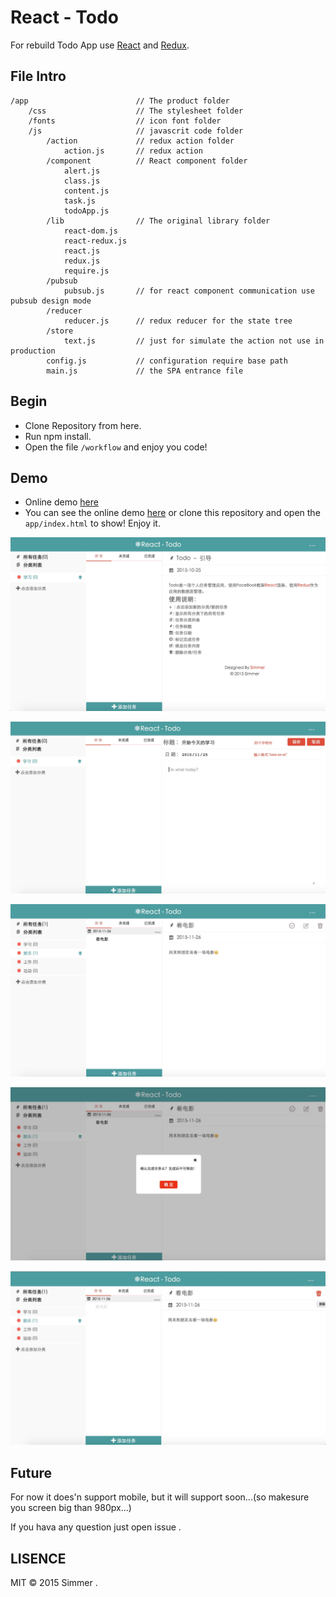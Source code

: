 # React - Todo #
For rebuild Todo App use [React](https://facebook.github.io/react/) and [Redux](https://github.com/rackt/redux).

## File Intro ##

    /app                        // The product folder
        /css                    // The stylesheet folder
        /fonts                  // icon font folder
        /js                     // javascrit code folder
            /action             // redux action folder
                action.js       // redux action
            /component          // React component folder
                alert.js
                class.js
                content.js
                task.js
                todoApp.js
            /lib                // The original library folder
                react-dom.js
                react-redux.js
                react.js
                redux.js
                require.js
            /pubsub
                pubsub.js       // for react component communication use pubsub design mode
            /reducer
                reducer.js      // redux reducer for the state tree
            /store
                text.js         // just for simulate the action not use in production 
            config.js           // configuration require base path
            main.js             // the SPA entrance file


## Begin ##

 * Clone Repository from here.
 * Run npm install.
 * Open the file `/workflow` and enjoy you code!

## Demo ##

 * Online demo [here](http://hisimmer.com/React-Todo/) 
 * You can see the online demo [here](http://hisimmer.com/React-Todo/) or clone this repository and open the `app/index.html` to show! Enjoy it.

 ![show_demo](img/demo1.png)

 ![show_demo](img/demo3.png)

 ![show_demo](img/demo5.png)

 ![show_demo](img/demo6.png)

 ![show_demo](img/demo7.png)

## Future ##

For now it does'n support mobile, but it will support soon...(so makesure you screen big than 980px...)

If you hava any question just open issue .

## LISENCE ##

MIT  © 2015 Simmer .